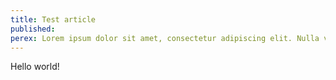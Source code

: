 ```yaml
---
title: Test article
published:
perex: Lorem ipsum dolor sit amet, consectetur adipiscing elit. Nulla vitae nisl nec nun c cursus. Morbi auctor, nisl eget lacinia tincidunt, nisl nisl aliquam nisl, nec lacinia nisl nisl nec nisl. Nulla facilisi Morbi auctor, nisl eget lacinia tincidunt, nisl nisl aliquam nisl, nec lacinia nisl nisl nec nisl. Nulla facilisi
---
```


Hello world!
